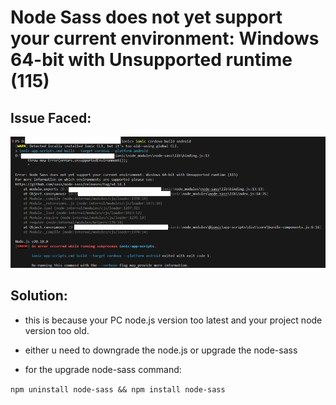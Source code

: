 # Node Sass does not yet support your current environment: Windows 64-bit with Unsupported runtime (115)

## Issue Faced:

![node sass does not support current environment](/img/node-sass-does-not-support-current-environment.png)


## Solution:

- this is because your PC node.js version too latest and your project node version too old.

- either u need to downgrade the node.js or upgrade the node-sass

- for the upgrade node-sass command:

`npm uninstall node-sass && npm install node-sass`